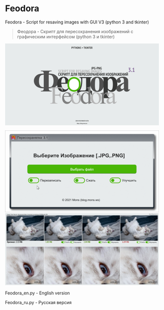 # Feodora


Feodora - Script for resaving images with GUI  V3 (python 3 and tkinter)
> Феодора - Скрипт для пересохранения изображений с графическим интерфейсом (python 3 и tkinter)


![Light screenshot](https://github.com/blyamur/Feodora/blob/main/ezgif-2-0b191cd9961c.png)

![Light screenshot](https://github.com/blyamur/Feodora/blob/main/ezgif-2-0b191cd9961c.gif)
![Light screenshot](https://github.com/blyamur/Feodora/blob/main/process_il_cat-1280x599.jpg)


Feodora_en.py - English version

Feodora_ru.py  - Русская версия
